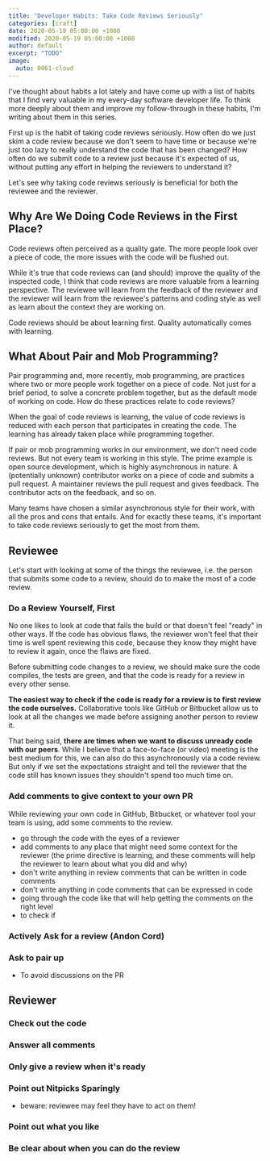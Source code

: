 ```yaml
---
title: "Developer Habits: Take Code Reviews Seriously"
categories: [craft]
date: 2020-05-19 05:00:00 +1000
modified: 2020-05-19 05:00:00 +1000
author: default
excerpt: "TODO"
image:
  auto: 0061-cloud
---
```


I've thought about habits a lot lately and have come up with a list of habits that I find very valuable in my every-day software developer life. To think more deeply about them and improve my follow-through in these habits, I'm writing about them in this series.

First up is the habit of taking code reviews seriously. How often do we just skim a code review because we don't seem to have time or because we're just too lazy to really understand the code that has been changed? How often do we submit code to a review just because it's expected of us, without putting any effort in helping the reviewers to understand it? 

Let's see why taking code reviews seriously is beneficial for both the reviewee and the reviewer. 

## Why Are We Doing Code Reviews in the First Place?

Code reviews often perceived as a quality gate. The more people look over a piece of code, the more issues with the code will be flushed out.

While it's true that code reviews can (and should) improve the quality of the inspected code, I think that code reviews are more valuable from a learning perspective. The reviewee will learn from the feedback of the reviewer and the reviewer will learn from the reviewee's patterns and coding style as well as learn about the context they are working on.

Code reviews should be about learning first. Quality automatically comes with learning.

## What About Pair and Mob Programming?

Pair programming and, more recently, mob programming, are practices where two or more people work together on a piece of code. Not just for a brief period, to solve a concrete problem together, but as the default mode of working on code. How do these practices relate to code reviews?

When the goal of code reviews is learning, the value of code reviews is reduced with each person that participates in creating the code. The learning has already taken place while programming together. 

If pair or mob programming works in our environment, we don't need code reviews. But not every team is working in this style. The prime example is open source development, which is highly asynchronous in nature. A (potentially unknown) contributor works on a piece of code and submits a pull request. A maintainer reviews the pull request and gives feedback. The contributor acts on the feedback, and so on.

Many teams have chosen a similar asynchronous style for their work, with all the pros and cons that entails. And for exactly these teams, it's important to take code reviews seriously to get the most from them.

## Reviewee

Let's start with looking at some of the things the reviewee, i.e. the person that submits some code to a review, should do to make the most of a code review.

### Do a Review Yourself, First

No one likes to look at code that fails the build or that doesn't feel "ready" in other ways. If the code has obvious flaws, the reviewer won't feel that their time is well spent reviewing this code, because they know they might have to review it again, once the flaws are fixed.

Before submitting code changes to a review, we should make sure the code compiles, the tests are green, and that the code is ready for a review in every other sense.

**The easiest way to check if the code is ready for a review is to first review the code ourselves.** Collaborative tools like GitHub or Bitbucket allow us to look at all the changes we made before assigning another person to review it. 

That being said, **there are times when we want to discuss unready code with our peers**. While I believe that a face-to-face (or video) meeting is the best medium for this, we can also do this asynchronously via a code review. But only if we set the expectations straight and tell the reviewer that the code still has known issues they shouldn't spend too much time on. 

### Add comments to give context to your own PR

While reviewing your own code in GitHub, Bitbucket, or whatever tool your team is using, add some comments to the review.

* go through the code with the eyes of a reviewer 
* add comments to any place that might need some context for the reviewer (the prime directive is learning, and these comments will help the reviewer to learn about what you did and why)
* don't write anything in review comments that can be written in code comments
* don't write anything in code comments that can be expressed in code
* going through the code like that will help getting the comments on the right level
* to check if

### Actively Ask for a review (Andon Cord)

### Ask to pair up
* To avoid discussions on the PR

## Reviewer 

### Check out the code

### Answer all comments

### Only give a review when it's ready
 
### Point out Nitpicks Sparingly
* beware: reviewee may feel they have to act on them!


### Point out what you like

### Be clear about when you can do the review